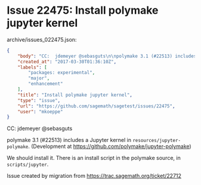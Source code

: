 # Issue 22475: Install polymake jupyter kernel

archive/issues_022475.json:
```json
{
    "body": "CC:  jdemeyer @sebasguts\n\npolymake 3.1 (#22513) includes a Jupyter kernel in `resources/jupyter-polymake`. (Development at https://github.com/polymake/jupyter-polymake)\n\nWe should install it. \nThere is an install script in the polymake source, in `scripts/jupyter`.\n\nIssue created by migration from https://trac.sagemath.org/ticket/22712\n\n",
    "created_at": "2017-03-30T01:36:10Z",
    "labels": [
        "packages: experimental",
        "major",
        "enhancement"
    ],
    "title": "Install polymake jupyter kernel",
    "type": "issue",
    "url": "https://github.com/sagemath/sagetest/issues/22475",
    "user": "mkoeppe"
}
```
CC:  jdemeyer @sebasguts

polymake 3.1 (#22513) includes a Jupyter kernel in `resources/jupyter-polymake`. (Development at https://github.com/polymake/jupyter-polymake)

We should install it. 
There is an install script in the polymake source, in `scripts/jupyter`.

Issue created by migration from https://trac.sagemath.org/ticket/22712


